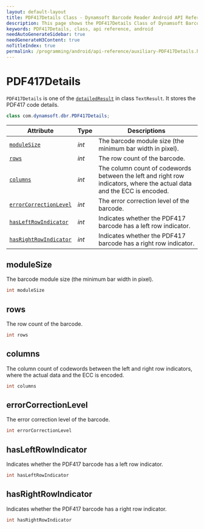 ```yaml
---
layout: default-layout
title: PDF417Details Class - Dynamsoft Barcode Reader Android API Reference
description: This page shows the PDF417Details Class of Dynamsoft Barcode Reader for Android SDK.
keywords: PDF417Details, class, api reference, android
needAutoGenerateSidebar: true
needGenerateH3Content: true
noTitleIndex: true
permalink: /programming/android/api-reference/auxiliary-PDF417Details.html
---
```



# PDF417Details

`PDF417Details` is one of the [`detailedResult`](auxiliary-TextResult.md#detailedresult) in class `TextResult`. It stores the PDF417 code details.

```java
class com.dynamsoft.dbr.PDF417Details;
```

| Attribute | Type | Descriptions |
|---------- |------|------------ |
| [`moduleSize`](#modulesize) | *int* | The barcode module size (the minimum bar width in pixel). |
| [`rows`](#rows) | *int* | The row count of the barcode. |
| [`columns`](#columns) | *int* | The column count of codewords between the left and right row indicators, where the actual data and the ECC is encoded. |
| [`errorCorrectionLevel`](#errorcorrectionlevel) | *int* | The error correction level of the barcode. |
| [`hasLeftRowIndicator`](#hasleftrowindicator) | *int* | Indicates whether the PDF417 barcode has a left row indicator. |
| [`hasRightRowIndicator`](#hasrightrowindicator) | *int* | Indicates whether the PDF417 barcode has a right row indicator. |

## moduleSize

The barcode module size (the minimum bar width in pixel).

```java
int moduleSize
```

## rows

The row count of the barcode.

```java
int rows
```

## columns

The column count of codewords between the left and right row indicators, where the actual data and the ECC is encoded.

```java
int columns
```

## errorCorrectionLevel

The error correction level of the barcode.

```java
int errorCorrectionLevel
```

## hasLeftRowIndicator

Indicates whether the PDF417 barcode has a left row indicator.

```java
int hasLeftRowIndicator
```

## hasRightRowIndicator

Indicates whether the PDF417 barcode has a right row indicator.

```java
int hasRightRowIndicator
```
